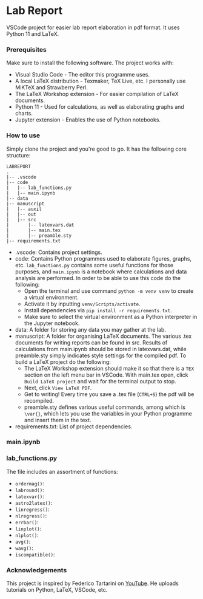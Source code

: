 # Lab Report
VSCode project for easier lab report elaboration in pdf format. It uses Python 11 and LaTeX.

### Prerequisites
Make sure to install the following software. The project works with:
- Visual Studio Code - The editor this programme uses.
- A local LaTeX distribution - Texmaker, TeX Live, etc. I personally use MiKTeX and Strawberry Perl.
- The LaTeX Workshop extension - For easier compilation of LaTeX documents.
- Python 11 - Used for calculations, as well as elaborating graphs and charts.
- Jupyter extension - Enables the use of Python notebooks.

### How to use
Simply clone the project and you're good to go. It has the following core structure:
```
LABREPORT
.
|-- .vscode
|-- code
|   |-- lab_functions.py
|   |-- main.ipynb
|-- data
|-- manuscript
|   |-- auxil
|   |-- out
|   |-- src
|       |-- latexvars.dat
|       |-- main.tex
|       |-- preamble.sty
|-- requirements.txt
```
- .vscode: Contains project settings.
- code: Contains Python programmes used to elaborate figures, graphs, etc. `lab_functions.py` contains some useful functions for those purposes, and `main.ipynb` is a notebook where calculations and data analysis are performed. In order to be able to use this code do the following:
    - Open the terminal and use command `python -m venv venv` to create a virtual environment.
    - Activate it by inputting `venv/Scripts/activate`.
    - Install dependencies via `pip install -r requirements.txt`.
    - Make sure to select the virtual environment as a Python interpreter in the Jupyter notebook.
- data: A folder for storing any data you may gather at the lab.
- manuscript: A folder for organising LaTeX documents. The various .tex documents for writing reports can be found in src. Results of calculations from main.ipynb should be stored in latexvars.dat, while preamble.sty simply indicates style settings for the compiled pdf. To build a LaTeX project do the following:
    - The LaTeX Workshop extension should make it so that there is a `TEX` section on the left menu bar in VSCode. With main.tex open, click `Build LaTeX project` and wait for the terminal output to stop. 
    - Next, click `View LaTeX PDF`.
    - Get to writing! Every time you save a .tex file (`CTRL+S`) the pdf will be recompiled.
    - preamble.sty defines various useful commands, among which is `\var{}`, which lets you use the variables in your Python programme and insert them in the text.
- requirements.txt: List of project dependencies.

### main.ipynb
### lab_functions.py
The file includes an assortment of functions:
- `ordermag()`:
- `labround()`:
- `latexvar()`:
- `astro2latex()`:
- `linregress()`:
- `nlregress()`:
- `errbar()`:
- `linplot()`:
- `nlplot()`:
- `avg()`:
- `wavg()`:
- `iscompatible()`:

### Acknowledgements
This project is inspired by Federico Tartarini on [YouTube](https://www.youtube.com/@FedericoTartarini). He uploads tutorials on Python, LaTeX, VSCode, etc.